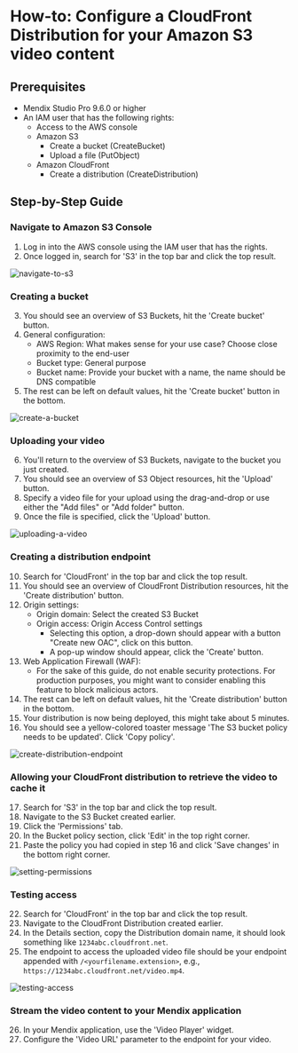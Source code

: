 # How-to: Configure a CloudFront Distribution for your Amazon S3 video content

## Prerequisites

- Mendix Studio Pro 9.6.0 or higher
- An IAM user that has the following rights:
  - Access to the AWS console
  - Amazon S3
    - Create a bucket (CreateBucket)
    - Upload a file (PutObject)
  - Amazon CloudFront
    - Create a distribution (CreateDistribution)

## Step-by-Step Guide

### Navigate to Amazon S3 Console

1. Log in into the AWS console using the IAM user that has the rights.
2. Once logged in, search for 'S3' in the top bar and click the top result. 

![navigate-to-s3](https://raw.githubusercontent.com/magnetrong/mendix-s3-cloudfront/refs/heads/main/manual/assets/_1_navigate-to-s3.gif)

### Creating a bucket

3. You should see an overview of S3 Buckets, hit the 'Create bucket' button.
4. General configuration:
   - AWS Region: What makes sense for your use case? Choose close proximity to the end-user
   - Bucket type: General purpose
   - Bucket name: Provide your bucket with a name, the name should be DNS compatible
5. The rest can be left on default values, hit the 'Create bucket' button in the bottom.

![create-a-bucket](https://raw.githubusercontent.com/magnetrong/mendix-s3-cloudfront/refs/heads/main/manual/assets/_2_creating-a-bucket.gif)

### Uploading your video

6. You'll return to the overview of S3 Buckets, navigate to the bucket you just created.
7. You should see an overview of S3 Object resources, hit the 'Upload' button.
8. Specify a video file for your upload using the drag-and-drop or use either the "Add files" or "Add folder" button.
9. Once the file is specified, click the 'Upload' button.

![uploading-a-video](https://raw.githubusercontent.com/magnetrong/mendix-s3-cloudfront/refs/heads/main/manual/assets/_3_uploading-video.gif)

### Creating a distribution endpoint

10. Search for 'CloudFront' in the top bar and click the top result.
11. You should see an overview of CloudFront Distribution resources, hit the 'Create distribution' button.
12. Origin settings:
    - Origin domain: Select the created S3 Bucket
    - Origin access: Origin Access Control settings
      - Selecting this option, a drop-down should appear with a button "Create new OAC", click on this button.
      - A pop-up window should appear, click the 'Create' button.
13. Web Application Firewall (WAF):
    - For the sake of this guide, do not enable security protections. For production purposes, you might want to consider enabling this feature to block malicious actors.
14. The rest can be left on default values, hit the 'Create distribution' button in the bottom.
15. Your distribution is now being deployed, this might take about 5 minutes.
16. You should see a yellow-colored toaster message 'The S3 bucket policy needs to be updated'. Click 'Copy policy'.

![create-distribution-endpoint](https://raw.githubusercontent.com/magnetrong/mendix-s3-cloudfront/refs/heads/main/manual/assets/_4_create-distribution-endpoint.gif) 

### Allowing your CloudFront distribution to retrieve the video to cache it

17. Search for 'S3' in the top bar and click the top result.
18. Navigate to the S3 Bucket created earlier.
19. Click the 'Permissions' tab.
20. In the Bucket policy section, click 'Edit' in the top right corner.
21. Paste the policy you had copied in step 16 and click 'Save changes' in the bottom right corner.

![setting-permissions](https://raw.githubusercontent.com/magnetrong/mendix-s3-cloudfront/refs/heads/main/manual/assets/_5_setting-permissions.gif)

### Testing access

22. Search for 'CloudFront' in the top bar and click the top result.
23. Navigate to the CloudFront Distribution created earlier.
24. In the Details section, copy the Distribution domain name, it should look something like `1234abc.cloudfront.net`.
25. The endpoint to access the uploaded video file should be your endpoint appended with `/<yourfilename.extension>`, e.g., `https://1234abc.cloudfront.net/video.mp4`.

![testing-access](https://raw.githubusercontent.com/magnetrong/mendix-s3-cloudfront/refs/heads/main/manual/assets/_6_testing-access.gif)

### Stream the video content to your Mendix application

26. In your Mendix application, use the 'Video Player' widget.
27. Configure the 'Video URL' parameter to the endpoint for your video.
